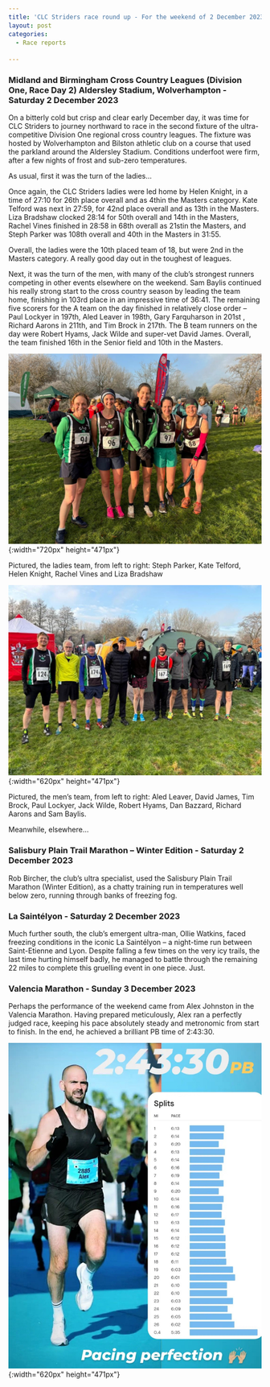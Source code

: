```yaml
---
title: 'CLC Striders race round up - For the weekend of 2 December 2023'
layout: post
categories:
  - Race reports

---
```


###  Midland and Birmingham Cross Country Leagues (Division One, Race Day 2) Aldersley Stadium, Wolverhampton - Saturday 2 December 2023
 
 On a bitterly cold but crisp and clear early December day, it was time for CLC Striders to journey northward to race in the second fixture of the ultra-competitive Division One regional cross country leagues. The fixture was hosted by Wolverhampton and Bilston athletic club on a course that used the parkland around the Aldersley Stadium. Conditions underfoot were firm, after a few nights of frost and sub-zero temperatures. 
 
As usual, first it was the turn of the ladies…
 
Once again, the CLC Striders ladies were led home by Helen Knight, in a time of 27:10 for 26th place overall and as 4thin the Masters category. Kate Telford was next in 27:59, for 42nd place overall and as 13th in the Masters. Liza Bradshaw clocked 28:14 for 50th overall and 14th in the Masters, Rachel Vines finished in 28:58 in 68th overall as 21stin the Masters, and Steph Parker was 108th overall and 40th in the Masters in 31:55.
 
Overall, the ladies were the 10th placed team of 18, but were 2nd in the Masters category. A really good day out in the toughest of leagues.
 
Next, it was the turn of the men, with many of the club’s strongest runners competing in other events elsewhere on the weekend. Sam Baylis continued his really strong start to the cross country season by leading the team home, finishing in 103rd place in an impressive time of 36:41. The remaining five scorers for the A team on the day finished in relatively close order – Paul Lockyer in 197th, Aled Leaver in 198th, Gary Farquharson in 201st , Richard Aarons in 211th, and Tim Brock in 217th. The B team runners on the day were Robert Hyams, Jack Wilde and super-vet David James. Overall, the team finished 16th in the Senior field and 10th in the Masters.

![Ladies XC team](/images/2023/12/2023-12-04-Ladies-XC-race-2.jpg "Ladies XC"){:width="720px" height="471px"}

Pictured, the ladies team, from left to right: Steph Parker, Kate Telford, Helen Knight, Rachel Vines and Liza Bradshaw 

![Mens XC team](/images/2023/12/2023-12-04-Mens-XC-race-2.jpg "Mens XC"){:width="620px" height="471px"}

Pictured, the men’s team, from left to right: Aled Leaver, David James, Tim Brock, Paul Lockyer, Jack Wilde, Robert Hyams, Dan Bazzard, Richard Aarons and Sam Baylis.
 
Meanwhile, elsewhere…
 
### Salisbury Plain Trail Marathon – Winter Edition - Saturday 2 December 2023
 
Rob Bircher, the club’s ultra specialist, used the Salisbury Plain Trail Marathon (Winter Edition), as a chatty training run in temperatures well below zero, running through banks of freezing fog.

### La Saintélyon - Saturday 2 December 2023
 
Much further south, the club’s emergent ultra-man, Ollie Watkins, faced freezing conditions in the iconic La Saintélyon – a night-time run between Saint-Etienne and Lyon. Despite falling a few times on the very icy trails, the last time hurting himself badly, he managed to battle through the remaining 22 miles to complete this gruelling event in one piece. Just.
 
### Valencia Marathon - Sunday 3 December 2023
 
Perhaps the performance of the weekend came from Alex Johnston in the Valencia Marathon. Having prepared meticulously, Alex ran a perfectly judged race, keeping his pace absolutely steady and metronomic from start to finish. In the end, he achieved a brilliant PB time of 2:43:30. 

![Alex Johnston Valencia marathon](/images/2023/12/2023-12-04-AJ-Valencia.jpg "Alex Johnston Valencia marathon"){:width="620px" height="471px"}
